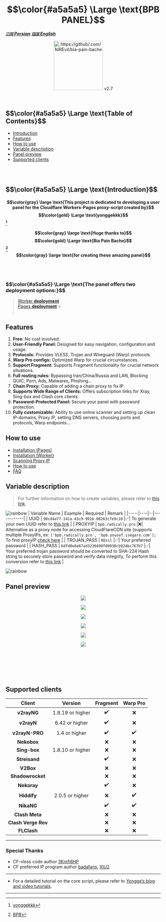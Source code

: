 <h1 align="center">$$\color{#a5a5a5} \Large \text{BPB PANEL}$$</h1>

**_[🇮🇷 Persian](README-fa.md)_**
**_[🇬🇧 English](README.md)_**

<p align="center">
  <img src="https://github.com/user-attachments/assets/2687f318-87eb-4af6-a30a-5904f25bd394" width="160px" 
   style="text-align: center;" alt="https://github/.com/NiREvil/bia-pain-bache"<figcaption> v2.7
</p><br>

<h2>$$\color{#a5a5a5} \Large \text{Table of Contents}$$</h2>

- [Introduction](#Introduction)
- [Features](#Features)
- [How to use](#How-to-use)
- [Variable description](#Variable-description)
- [Panel preview](#Panel-preview)
- [Supported clients](#Supported-clients)

<br><br>

<h2>$$\color{#a5a5a5} \Large \text{Introduction}$$</h2>

#### $$\color{gray} \large \text{This project is dedicated to developing a user panel for the Cloudflare Workers-Pages proxy-script created by}$$ $$\color{gold} \Large \text{yonggekkk}$$ [^1]

#### $$\color{gray} \large \text{Huge thanks to}$$ $$\color{gold} \Large \text{Bia Pain Bache}$$ [^2] $$\color{gray} \large \text{for creating these amazing panel}$$

<br><br>

<h3>$$\color{#a5a5a5} \Large \text{The panel offers two deployment options:}$$</h3>

> [Worker **deployment**](docs/worker_installation_fa.md)  
> [Pages **deployment**](docs/pages_installation_fa.md) > <br><br>

## Features

1. **Free**: No cost involved.
2. **User-Friendly Panel:** Designed for easy navigation, configuration and usage.
3. **Protocols:** Provides VLESS, Trojan and Wireguard (Warp) protocols.
4. **Warp Pro configs:** Optimized Warp for crucial circumstances.
5. **Support Fragment:** Supports Fragment functionality for crucial network situations.
6. **Full routing rules:** Bypassing Iran/China/Russia and LAN, Blocking QUIC, Porn, Ads, Malwares, Phishing...
7. **Chain Proxy:** Capable of adding a chain proxy to fix IP.
8. **Supports Wide Range of Clients:** Offers subscription links for Xray, Sing-box and Clash core clients.
9. **Password-Protected Panel:** Secure your panel with password protection.
10. **Fully customizable:** Ability to use online scanner and setting up clean IP-domains, Proxy IP, setting DNS servers, choosing ports and protocols, Warp endpoints...
    <br>

## How to use

- [Installation (Pages)](docs/pages_installation_fa.md)
- [Installation (Worker)](docs/worker_installation_fa.md)
- [Scanning Proxy IP](docs/proxy-ip-scanner.md)
- [How to use](docs/configuration_fa.md)
- [FAQ](docs/faq.md)
  <br>

## Variable description

> For further information on how to create variables, please refer to [this link](https://github.com/NiREvil/bia-pain-bache/blob/main/docs/pages_installation_fa.md#3--%D8%AA%D8%BA%DB%8C%DB%8C%D8%B1-%D9%BE%D8%B3%D9%88%D8%B1%D8%AF%D9%87%D8%A7%DB%8C-trojan).

![rainbow](https://github.com/NiREvil/vless/assets/126243832/1aca7f5d-6495-44b7-aced-072bae52f256)
| Variable Name | Example | Required | Remark |
|-----|----|--|------------|
| UUID | `90cd4a77-141a-43c9-991b-08263cfe9c10` |✅| To generate your own UUID refer to [this link](https://www.uuidgenerator.net/) |
| PROXYIP | `bpb.radically.pro` |❌| Alternative as a proxy node for accessing CloudFlareCDN site (supports multiple ProxyIPs, ex: `['bpb.radically.pro', 'bpb.yousef.isegaro.com'];` To find proxyIP [check here](https://github.com/NiREvil/vless/blob/main/sub/ProxyIP.md) |
| TROJAN_PASS | `REvil` |✅| Your preferred password |
| HASH_PASS | `6dfd0e8e67ad3230498f80938cb924bc767b7` |✅| Your preferred trojan password should be converted to SHA-224 Hash string to securely store password and verify data integrity, To perform this conversion refer to [this link](https://emn178.github.io/online-tools/sha224.html) |

![rainbow](https://github.com/NiREvil/vless/assets/126243832/1aca7f5d-6495-44b7-aced-072bae52f256)

## Panel preview

<p align="center">
  <img src="docs/assets/images/Panel.png">
</p>

<p align="center">
  <img src="docs/assets/images/Panel_2.png">
</p>

<p align="center">
  <img src="docs/assets/images/Panel_3.png">
</p>

<p align="center">
  <img src="docs/assets/images/Panel_4.png">
</p>

<p align="center">
  <img src="docs/assets/images/Panel_5.png">
</p>

<p align="center">
  <img src="docs/assets/images/Panel_6.png">
</p>

<br><br>

<br><br>

## Supported clients

|       Client        |     Version      |      Fragment      |      Warp Pro      |
| :-----------------: | :--------------: | :----------------: | :----------------: |
|     **v2rayNG**     | 1.8.19 or higher | :heavy_check_mark: |        :x:         |
|     **v2rayN**      |  6.42 or higher  | :heavy_check_mark: |        :x:         |
|   **v2rayN-PRO**    |  1.4 or higher   | :heavy_check_mark: | :heavy_check_mark: |
|     **Nekobox**     |                  |        :x:         |        :x:         |
|    **Sing-box**     | 1.8.10 or higher |        :x:         |        :x:         |
|    **Streisand**    |                  | :heavy_check_mark: |        :x:         |
|      **V2Box**      |                  |        :x:         |        :x:         |
|  **Shadowrocket**   |                  |        :x:         |        :x:         |
|     **Nekoray**     |                  | :heavy_check_mark: |        :x:         |
|     **Hiddify**     | 2.0.5 or higher  |        :x:         | :heavy_check_mark: |
|     **NikaNG**      |                  | :heavy_check_mark: | :heavy_check_mark: |
|   **Clash Meta**    |                  |        :x:         |        :x:         |
| **Clash Verge Rev** |                  |        :x:         |        :x:         |
|     **FLClash**     |                  |        :x:         |        :x:         |

---

### Special Thanks

- CF-vless code author [3Kmfi6HP](https://github.com/3Kmfi6HP/EDtunnel)
- CF preferred IP program author [badafans](https://github.com/badafans/Cloudflare-IP-SpeedTest), [XIU2](https://github.com/XIU2/CloudflareSpeedTest)

---

- For a detailed tutorial on the core script, please refer to [Yongge’s blog and video tutorials](https://ygkkk.blogspot.com/2023/07/cfworkers-vless.html).

---

[^1]: [yonggekkk](https://github.com/yonggekkk/Cloudflare-workers-pages-vless)

[^2]: [BPB](https://github.com/bia-pain-bache)
